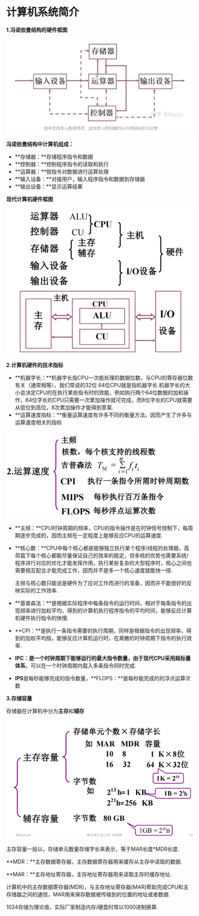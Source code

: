 # 计算机系统简介

**1.冯诺依曼结构的硬件框图**

![image-20220213135316303](screenshot/image-20220213135316303.png)

**冯诺依曼结构中计算机组成：**

+ **存储器：**存储程序指令和数据
+ **控制器：**控制程序指令的读取和执行
+ **运算器：**按指令对数据进行运算处理
+ **输入设备：**对接用户，输入程序指令和数据到存储器
+ **输出设备：**显示运算结果

**现代计算机硬件框图**

![image-20220213135706531](screenshot/image-20220213135706531.png)

**2.计算机硬件的技术指标**

+ **机器字长：**机器字长指CPU一次能处理的数据位数，与CPU的寄存器位数有关（通常相等），我们常说的32位 64位CPU就是指机器字长.机器字长的大小会决定CPU的在执行某些指令时的效能，例如执行两个64位数据的加和操作，64位字长的CPU只需要一次累加操作就可完成，而8位字长的CPU就需要从低位到高位，8次累加操作才能得到答案.
+ **运算速度指标：**衡量运算速度有许多不同的衡量方法，因而产生了许多与运算速度相关的指标

![image-20220213140111489](screenshot/image-20220213140111489.png)

+ **主频：**CPU时钟周期的频率，CPU的指令操作是在时钟信号控制下，每周期逐步完成的，因而主频在一定程度上能够反应CPU的运算速度.

+ **核心数：**CPU中每个核心都是能够独立执行某个程序/线程的处理器，高荷载下每个核心都能尽量保证自己的效率的稳定，但多核的优势也需要系统/程序进行对应的优化才能发挥作用，执行某些复杂的大型程序时，核心之间也需要相互配合才能完成工作，因而并不是多一个核心速度就能快一倍.

  主频与核心数只能说是硬件为了应对工作而进行的准备，因而并不能很好的反映实际的工作效率.

+ **基普森法：**是根据实际程序中每条指令的运行时间，相对于每条指令的出现频率进行加权平均，得到的计算机执行程序指令的平均时间，能够反应计算机硬件执行指令的快慢.

+ **CPI：**是执行一条指令需要的执行周期，同样是根据指令的出现频率，得到的加权平均指，能够反应计算机运行时，在离散的时钟周期下指令的执行效率.

+ **IPC：**是一个时钟周期下能够运行的最大指令数量，由于现代CPU采用**超标量体系**，可以在一个时钟周期内载入多条指令同时完成.

+ **IPS**是每秒能够完成的指令数量，**FLOPS：**是每秒能完成的的浮点运算次数

**3.存储容量**

存储器在计算机中分为**主存**和**辅存**

![image-20220213141342679](screenshot/image-20220213141342679.png)

主存容量一般以，存储单元数量存储字长来表示，等于MAR长度*MDR长度.

**MDR：**主存数据寄存器，主存数据寄存器用来缓存从主存中读取的数据.

**MAR：**主存地址寄存器，主存地址寄存器用来读取主存时缓存地址.

计算机中的主存数据寄存器(MDR)，与主存地址寄存器(MAR)帮助完成CPU和主存储器之间的通信，MAR用来保存数据被传输到的位置的地址或者数据.

1024存储为理论值，实际厂家制造内存/硬盘时常以1000进制换算.